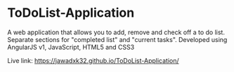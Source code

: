 # ToDoList-Application
A web application that allows you to add, remove and check off a to do list. Separate sections for "completed list" and "current tasks".
Developed using AngularJS v1, JavaScript, HTML5 and CSS3

Live link: https://jawadxk32.github.io/ToDoList-Application/
